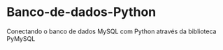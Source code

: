 # Banco-de-dados-Python
 Conectando o banco de dados MySQL com Python através da biblioteca PyMySQL
